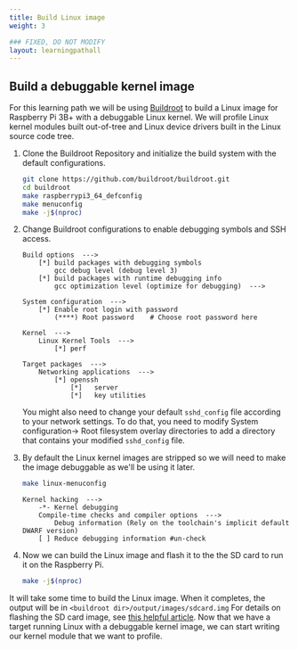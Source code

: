 ```yaml
---
title: Build Linux image
weight: 3

### FIXED, DO NOT MODIFY
layout: learningpathall
---
```


## Build a debuggable kernel image

For this learning path we will be using [Buildroot](https://github.com/buildroot/buildroot) to build a Linux image for Raspberry Pi 3B+ with a debuggable Linux kernel. We will profile Linux kernel modules built out-of-tree and Linux device drivers built in the Linux source code tree.  

1. Clone the Buildroot Repository and initialize the build system with the default configurations.

      ```bash
      git clone https://github.com/buildroot/buildroot.git
      cd buildroot
      make raspberrypi3_64_defconfig
      make menuconfig
      make -j$(nproc)
      ```

2. Change Buildroot configurations to enable debugging symbols and SSH access.

    ```plaintext
    Build options  --->
        [*] build packages with debugging symbols
            gcc debug level (debug level 3)
        [*] build packages with runtime debugging info
            gcc optimization level (optimize for debugging)  --->
    
    System configuration  --->
        [*] Enable root login with password
            (****) Root password    # Choose root password here
        
    Kernel  --->
        Linux Kernel Tools  --->
            [*] perf
    
    Target packages  --->
        Networking applications  --->
            [*] openssh
                [*]   server
                [*]   key utilities
    ```

    You might also need to change your default `sshd_config` file according to your network settings. To do that, you need to modify System configuration→ Root filesystem overlay directories to add a directory that contains your modified `sshd_config` file.

3. By default the Linux kernel images are stripped so we will need to make the image debuggable as we'll be using it later.

    ```bash
    make linux-menuconfig
    ```

    ```plaintext
    Kernel hacking  --->
        -*- Kernel debugging
        Compile-time checks and compiler options  --->
            Debug information (Rely on the toolchain's implicit default DWARF version)
        [ ] Reduce debugging information #un-check
    ```

4. Now we can build the Linux image and flash it to the the SD card to run it on the Raspberry Pi.

    ```bash
    make -j$(nproc)
    ```

It will take some time to build the Linux image. When it completes, the output will be in `<buildroot dir>/output/images/sdcard.img`
For details on flashing the SD card image, see [this helpful article](https://www.ev3dev.org/docs/tutorials/writing-sd-card-image-ubuntu-disk-image-writer/).
Now that we have a target running Linux with a debuggable kernel image, we can start writing our kernel module that we want to profile.
